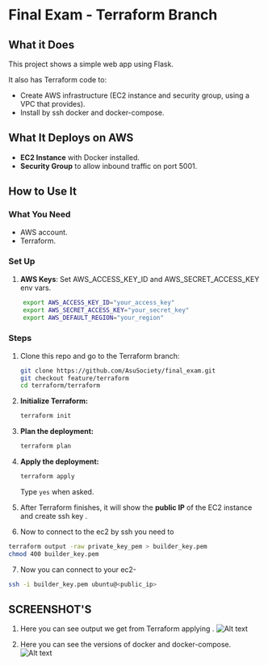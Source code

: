 # Final Exam - Terraform Branch

## What it Does

This project shows a simple web app using Flask.

It also has Terraform code to:

- Create AWS infrastructure (EC2 instance and security group, using a VPC that provides).
- Install by ssh docker and docker-compose.

## What It Deploys on AWS

- **EC2 Instance** with Docker installed.
- **Security Group** to allow inbound traffic on port 5001.

## How to Use It

### What You Need

- AWS account.
- Terraform.

### Set Up

1.  **AWS Keys**: Set AWS_ACCESS_KEY_ID and AWS_SECRET_ACCESS_KEY env vars.

```bash
    export AWS_ACCESS_KEY_ID="your_access_key"
    export AWS_SECRET_ACCESS_KEY="your_secret_key"
    export AWS_DEFAULT_REGION="your_region"
```

### Steps

1. Clone this repo and go to the Terraform branch:

   ```bash
   git clone https://github.com/AsuSociety/final_exam.git
   git checkout feature/terraform
   cd terraform/terraform
   ```

2. **Initialize Terraform:**

   ```bash
   terraform init
   ```

3. **Plan the deployment:**

   ```bash
   terraform plan
   ```

4. **Apply the deployment:**

   ```bash
   terraform apply
   ```

   Type `yes` when asked.

5. After Terraform finishes, it will show the **public IP** of the EC2 instance and create ssh key .
6. Now to connect to the ec2 by ssh you need to

```bash
terraform output -raw private_key_pem > builder_key.pem
chmod 400 builder_key.pem
```

7. Now you can connect to your ec2-

```bash
ssh -i builder_key.pem ubuntu@<public_ip>
```

## SCREENSHOT'S

1. Here you can see output we get from Terraform applying .
   ![Alt text](https://github.com/AsuSociety/final_exam/blob/feature/terraform/terraform/screenshots/terraform-output.png)

2. Here you can see the versions of docker and docker-compose.
   ![Alt text](https://github.com/AsuSociety/final_exam/blob/feature/terraform/terraform/screenshots/docker%20and%20compse%20ver.png)
